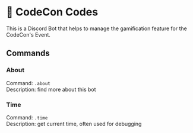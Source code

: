 # :robot: CodeCon Codes

This is a Discord Bot that helps to manage the gamification feature for the CodeCon's Event.  

## Commands

### About

Command: `.about`  
Description: find more about this bot  

### Time

Command: `.time`  
Description: get current time, often used for debugging  

